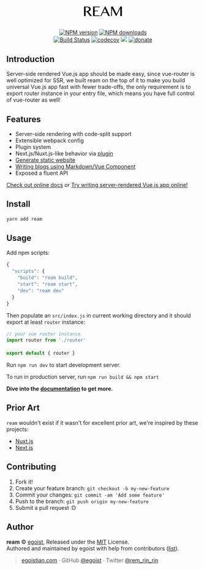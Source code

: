 <p align="center">
<img src="./docs/assets/REAM.png" alt="ream" width="100" />
</p>

<p align="center"><br><a href="https://npmjs.com/package/ream"><img src="https://img.shields.io/npm/v/ream.svg?style=flat" alt="NPM version"></a> <a href="https://npmjs.com/package/ream"><img src="https://img.shields.io/npm/dm/ream.svg?style=flat" alt="NPM downloads"></a> <a href="https://circleci.com/gh/egoist/ream"><br/><img src="https://img.shields.io/circleci/project/egoist/ream/master.svg?style=flat" alt="Build Status"></a> <a href="https://codecov.io/gh/egoist/ream"><img src="https://codecov.io/gh/egoist/ream/branch/master/graph/badge.svg" alt="codecov"></a> <a href="https://codeclimate.com/github/egoist/ream"><img src="https://codeclimate.com/github/egoist/ream/badges/gpa.svg" /></a>
 <a href="https://github.com/egoist/donate"><img src="https://img.shields.io/badge/$-donate-ff69b4.svg?maxAge=2592000&amp;style=flat" alt="donate"></a></p>


## Introduction

Server-side rendered Vue.js app should be made easy, since vue-router is well optimized for SSR, we built ream on the top of it to make you build universal Vue.js app fast with fewer trade-offs, the only requirement is to export router instance in your entry file, which means you have full control of vue-router as well!

## Features

- Server-side rendering with code-split support
- Extensible webpack config
- Plugin system
- Next.js/Nuxt.js-like behavior via [plugin](https://egoistian.com/ream/#/plugin/fs-router)
- [Generate static website](https://egoistian.com/ream/#/?id=generate-static-website)
- [Writing blogs using Markdown/Vue Component](https://github.com/egoist/ream-blog-plugin)
- Exposed a fluent API

[Check out online docs](https://egoistian.com/ream) *or* [Try writing server-rendered Vue.js app online!](https://glitch.com/~ream)

## Install

```bash
yarn add ream
```

## Usage

Add npm scripts:

```js
{
  "scripts": {
    "build": "ream build",
    "start": "ream start",
    "dev": "ream dev"
  }
}
```

Then populate an `src/index.js` in current working directory and it should export at least `router` instance:

```js
// your vue router instance
import router from './router'

export default { router }
```

Run `npm run dev` to start development server.

To run in production server, run `npm run build && npm start`

**Dive into the [documentation](https://egoistian.com/ream) to get more.**

## Prior Art

`ream` wouldn't exist if it wasn't for excellent prior art, we're inspired by these projects:

- [Nuxt.js](https://github.com/nuxt/nuxt.js)
- [Next.js](https://github.com/zeit/next.js)

## Contributing

1. Fork it!
2. Create your feature branch: `git checkout -b my-new-feature`
3. Commit your changes: `git commit -am 'Add some feature'`
4. Push to the branch: `git push origin my-new-feature`
5. Submit a pull request :D


## Author

**ream** © [egoist](https://github.com/egoist), Released under the [MIT](./LICENSE) License.<br>
Authored and maintained by egoist with help from contributors ([list](https://github.com/egoist/ream/contributors)).

> [egoistian.com](https://egoistian.com) · GitHub [@egoist](https://github.com/egoist) · Twitter [@rem_rin_rin](https://twitter.com/rem_rin_rin)
